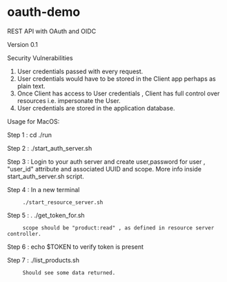 # oauth-demo
REST API with OAuth and OIDC

Version 0.1 

Security Vulnerabilities

1. User credentials passed with every request.
2. User credentials would have to be stored in the Client app perhaps as plain text.
3. Once Client has access to User credentials , Client has full control over resources i.e. impersonate the User.
4. User credentials are stored in the application database.

Usage for MacOS:

Step 1 : cd ./run

Step 2 : ./start_auth_server.sh

Step 3 : Login to your auth server and create user,password for user , "user_id" attribute and associated UUID and scope. More info inside
         start_auth_server.sh script.
         
Step 4 : In a new terminal

         ./start_resource_server.sh
         
Step 5 : . ./get_token_for.sh <user> <password> <scope>
         
         scope should be "product:read" , as defined in resource server controller.
         
Step 6 : echo $TOKEN to verify token is present

Step 7 : ./list_products.sh 

         Should see some data returned.
